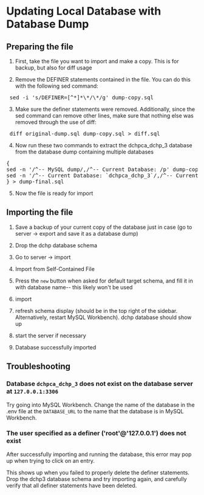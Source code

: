 # Updating Local Database with Database Dump

## Preparing the file

1. First, take the file you want to import and make a copy. This is for backup, but also for diff usage

2. Remove the DEFINER statements contained in the file. You can do this with the following sed command:

<pre> sed -i 's/DEFINER=[^*]*\*/\*/g' dump-copy.sql </pre>

3. Make sure the definer statements were removed. Additionally, since the sed command can remove other lines, make sure that nothing else was removed through the use of diff:

<pre> diff original-dump.sql dump-copy.sql > diff.sql </pre>

4. Now run these two commands to extract the dchpca_dchp_3 database from the database dump containing multiple databases

<pre>
{
sed -n '/^-- MySQL dump/,/^-- Current Database: /p' dump-copy.sql
sed -n '/^-- Current Database: `dchpca_dchp_3`/,/^-- Current Database: `mysql`/p' dump-copy.sql
} > dump-final.sql
</pre>

5. Now the file is ready for import

## Importing the file

1. Save a backup of your current copy of the database just in case (go to server -> export and save it as a database dump)

2. Drop the dchp database schema

3. Go to server -> import

4. Import from Self-Contained File

5. Press the `new` button when asked for default target schema, and fill it in with database name-- this likely won't be used

6. import

7. refresh schema display (should be in the top right of the sidebar. Alternatively, restart MySQL Workbench). dchp database should show up

8. start the server if necessary

9. Database successfully imported

## Troubleshooting

### Database `dchpca_dchp_3` does not exist on the database server at `127.0.0.1:3306`

Try going into MySQL Workbench. Change the name of the database in the .env file at the `DATABASE_URL` to the name that the database is in MySQL Workbench.

### The user specified as a definer ('root'@'127.0.0.1') does not exist

After successfully importing and running the database, this error may pop up when trying to click on an entry.

This shows up when you failed to properly delete the definer statements. Drop the dchp3 database schema and try importing again, and carefully verify that all definer statements have been deleted.

